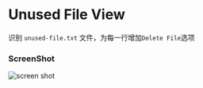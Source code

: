 # Unused File View

识别 `unused-file.txt` 文件，为每一行增加`Delete File`选项

### ScreenShot

![screen shot](https://wx-static.yangcong345.com/screenshot.png)
